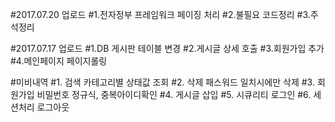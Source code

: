 #2017.07.20 업로드
#1.전자정부 프레임워크 페이징 처리 
#2.불필요 코드정리 
#3.주석정리 

#2017.07.17 업로드
#1.DB 게시판 테이블 변경 
#2.게시글 상세 호출 
#3.회원가입 추가 
#4.메인페이지 페이지롤링 

#미비내역 
#1. 검색 카테고리별 상태값 조회
#2. 삭제 패스워드 일치시에만 삭제
#3. 회원가입 비밀번호 정규식, 중복아이디확인
#4. 게시글 삽입
#5. 시큐리티 로그인 
#6. 세션처리 로그아웃
